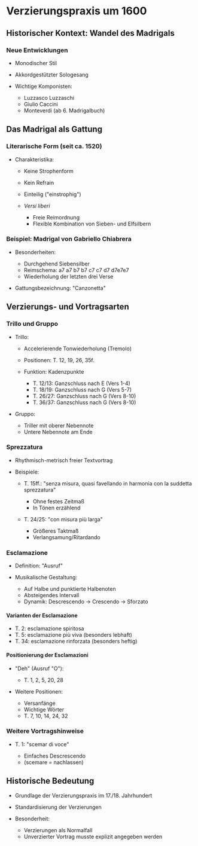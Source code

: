 <!--
author: Dennis Ried
email: dennis.ried@musikwiss.uni-halle.de
version: 1.0.0
language: de
narrator: Deutsch Female
import: ../config.md
tags: verzierung, 1600
-->

# Verzierungspraxis um 1600

## Historischer Kontext: Wandel des Madrigals

### Neue Entwicklungen
* Monodischer Stil
* Akkordgestützter Sologesang
* Wichtige Komponisten:

  * Luzzasco Luzzaschi
  * Giulio Caccini
  * Monteverdi (ab 6. Madrigalbuch)

## Das Madrigal als Gattung

### Literarische Form (seit ca. 1520)
* Charakteristika:

  * Keine Strophenform
  * Kein Refrain
  * Einteilig ("einstrophig")
  * _Versi liberi_

    * Freie Reimordnung
    * Flexible Kombination von Sieben- und Elfsilbern

### Beispiel: Madrigal von Gabriello Chiabrera
* Besonderheiten:

  * Durchgehend Siebensilber
  * Reimschema: a7 a7 b7 b7 c7 c7 d7 d7e7e7
  * Wiederholung der letzten drei Verse

* Gattungsbezeichnung: "Canzonetta"

## Verzierungs- und Vortragsarten

### Trillo und Gruppo
* Trillo:

  * Accelerierende Tonwiederholung (Tremolo)
  * Positionen: T. 12, 19, 26, 35f.
  * Funktion: Kadenzpunkte

    * T. 12/13: Ganzschluss nach E (Vers 1-4)
    * T. 18/19: Ganzschluss nach G (Vers 5-7)
    * T. 26/27: Ganzschluss nach G (Vers 8-10)
    * T. 36/37: Ganzschluss nach G (Vers 8-10)

* Gruppo:

  * Triller mit oberer Nebennote
  * Untere Nebennote am Ende

### Sprezzatura
* Rhythmisch-metrisch freier Textvortrag
* Beispiele:

  * T. 15ff.: "senza misura, quasi favellando in harmonia con la suddetta sprezzatura"
    * Ohne festes Zeitmaß
    * In Tönen erzählend

  * T. 24/25: "con misura più larga"
    * Größeres Taktmaß
    * Verlangsamung/Ritardando

### Esclamazione
* Definition: "Ausruf"
* Musikalische Gestaltung:

  * Auf Halbe und punktierte Halbenoten
  * Absteigendes Intervall
  * Dynamik: Descrescendo → Crescendo → Sforzato

#### Varianten der Esclamazione
* T. 2: esclamazione spiritosa
* T. 5: esclamazione più viva (besonders lebhaft)
* T. 34: esclamazione rinforzata (besonders heftig)

#### Positionierung der Esclamazioni
* "Deh" (Ausruf "O"):

  * T. 1, 2, 5, 20, 28

* Weitere Positionen:

  * Versanfänge
  * Wichtige Wörter
  * T. 7, 10, 14, 24, 32

### Weitere Vortragshinweise
* T. 1: "scemar di voce"

  * Einfaches Descrescendo
  * (scemare = nachlassen)

## Historische Bedeutung
* Grundlage der Verzierungspraxis im 17./18. Jahrhundert
* Standardisierung der Verzierungen
* Besonderheit: 

  * Verzierungen als Normalfall
  * Unverzierter Vortrag musste explizit angegeben werden

